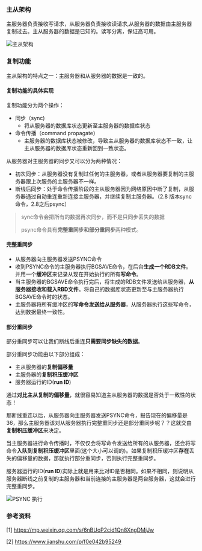 ### 主从架构

主服务器负责接收写请求，从服务器负责接收读请求,从服务器的数据由主服务器复制过去。主从服务器的数据是已知的。读写分离，保证高可用。

![主从架构](http://assets.processon.com/chart_image/603e34b707912951ff2b5f3a.png)

### 复制功能

主从架构的特点之一：主服务器和从服务器的数据是一致的。

#### 复制功能的具体实现

复制功能分为两个操作：

- 同步（sync)
  - 将从服务器的数据库状态更新至主服务器的数据库状态
- 命令传播（command propagate）
  - 主服务器的数据库状态被修改，导致主从服务器的数据库状态不一致，让主从服务器的数据库状态重新回到一致状态。

从服务器对主服务器的同步又可以分为两种情况：

- 初次同步：从服务器没有复制过任何的主服务器，或者从服务器要复制的主服务器跟上次服务的主服务器不一样。
- 断线后同步：处于命令传播阶段的主从服务器因为网络原因中断了复制，从服务器通过自动重连重新连接主服务器，并继续复制主服务器。（2.8 版本sync命令，2.8之后psync）

> sync命令会把所有的数据再次同步，而不是只同步丢失的数据
>
> psync命令具有**完整重同步和部分重同步**两种模式。

#### 完整重同步

- 从服务器向主服务器发送PSYNC命令
- 收到PSYNC命令的主服务器执行BGSAVE命令，在后台**生成一个RDB文件**。并用一个**缓冲区**来记录从现在开始执行的所有**写命令**。
- 当主服务器的BGSAVE命令执行完后，将生成的RDB文件发送给从服务器，**从服务器接收和载入RBD文件**。将自己的数据库状态更新至与主服务器执行BGSAVE命令时的状态。
- 主服务器将所有缓冲区的**写命令发送给从服务器**，从服务器执行这些写命令，达到数据最终一致性。

#### 部分重同步

部分重同步可以让我们断线后重连**只需要同步缺失的数据**。

部分重同步功能由以下部分组成：

- 主从服务器的**复制偏移量**
- 主服务器的**复制积压缓冲区**
- 服务器运行的ID(**run ID**)

通过**对比主从复制的偏移量**，就很容易知道主从服务器的数据是否处于一致性的状态！

那断线重连以后，从服务器向主服务器发送PSYNC命令，报告现在的偏移量是36，那么主服务器该对从服务器执行完整重同步还是部分重同步呢？？这就交由**复制积压缓冲区**来决定。

当主服务器进行命令传播时，不仅仅会将写命令发送给所有的从服务器，还会将写命令**入队到复制积压缓冲区**里面(这个大小可以调的)。如果复制积压缓冲区**存在**丢失的偏移量的数据，那就执行部分重同步，否则执行完整重同步。

服务器运行的ID(**run ID**)实际上就是用来比对ID是否相同。如果不相同，则说明从服务器断线之前复制的主服务器和当前连接的主服务器是两台服务器，这就会进行完整重同步。

![PSYNC 执行](http://assets.processon.com/chart_image/604e9c41f346fb348a8ee990.png)

### 参考资料

[1] https://mp.weixin.qq.com/s/6nBUoP2cid1Qn8XngDMjJw

[2] https://www.jianshu.com/p/f0e042b95249